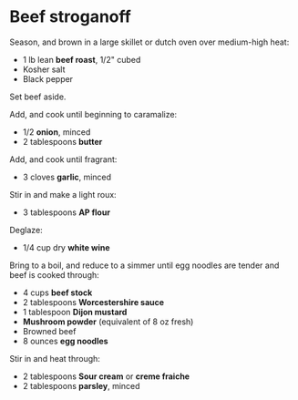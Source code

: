  # Beef stroganoff

Season, and brown in a large skillet or dutch oven over medium-high heat:

- 1 lb lean **beef roast**, 1/2" cubed
- Kosher salt
- Black pepper

Set beef aside.

Add, and cook until beginning to caramalize:

- 1/2 **onion**, minced
- 2 tablespoons **butter**

Add, and cook until fragrant:

- 3 cloves **garlic**, minced

Stir in and make a light roux:

- 3 tablespoons **AP flour**

Deglaze:

- 1/4 cup dry **white wine**

Bring to a boil, and reduce to a simmer until egg noodles are tender and beef is cooked through:

- 4 cups **beef stock**
- 2 tablespoons **Worcestershire sauce**
- 1 tablespoon **Dijon mustard**
- **Mushroom powder** (equivalent of 8 oz fresh)
- Browned beef
- 8 ounces **egg noodles**

Stir in and heat through:

- 2 tablespoons **Sour cream** or **creme fraiche**
- 2 tablespoons **parsley**, minced
